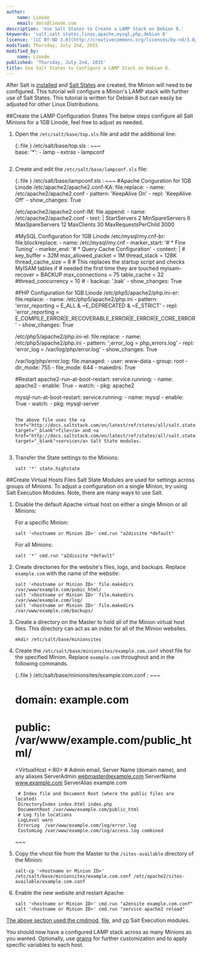 ```yaml
---
author:
    name: Linode
    email: docs@linode.com
description: 'Use Salt States to Create a LAMP Stack on Debian 8.'
keywords: 'salt,salt states,linux,apache,mysql,php,debian 8'
license: '[CC BY-ND 3.0](http://creativecommons.org/licenses/by-nd/3.0/us/)'
modified: Thursday, July 2nd, 2015
modified_by:
    name: Linode
published: 'Thursday, July 2nd, 2015'
title: Use Salt States to Configure a LAMP Stack on Debian 8.
---
```


After Salt is <a href="/docs/applications/salt/install-salt" target="_blank">installed</a> and <a href="/docs/applications/salt/salt-states-configuration-apache-mysql-php" target="_blank">Salt States</a> are created, the Minion will need to be configured. This tutorial will configure a Minion's LAMP stack with further use of Salt States. This tutorial is written for Debian 8 but can easily be adjusted for other Linux Distributions.

##Create the LAMP Configuration States
The below steps configure all Salt Minions for a 1GB Linode, feel free to adjust as needed. 

1.  Open the `/etc/salt/base/top.sls` file and add the additional line:
 
    {:.file }
    /etc/salt/base/top.sls
    :  ~~~  
       base:
         '*':
            - lamp
            - extras
            - lampconf
       ~~~

2.  Create and edit the `/etc/salt/base/lampconf.sls` file:

    {:.file }
    /etc/salt/base/lampconf.sls
    :  ~~~
       #Apache Conguration for 1GB Linode
       /etc/apache2/apache2.conf-KA:
         file.replace:
           - name: /etc/apache2/apache2.conf
           - pattern: 'KeepAlive On'
           - repl: 'KeepAlive Off'
           - show_changes: True

       /etc/apache2/apache2.conf-IM:
         file.append:
           - name: /etc/apache2/apache2.conf
           - text: |
               <IfModule mpm_prefork_module>
               StartServers 2
               MinSpareServers 6
               MaxSpareServers 12
               MaxClients 30
               MaxRequestsPerChild 3000
               </IfModule>

       #MySQL Configuration for 1GB Linode
       /etc/mysql/my.cnf-br:
         file.blockreplace:
           - name: /etc/mysql/my.cnf
           - marker_start: '# * Fine Tuning'
           - marker_end: '# * Query Cache Configuration'
           - content: |
               #
               key_buffer             = 32M
               max_allowed_packet     = 1M
               thread_stack           = 128K
               thread_cache_size      = 8
               # This replaces the startup script and checks MyISAM tables if
               # needed the first time they are touched
               myisam-recover         = BACKUP
               max_connections        = 75
               table_cache            = 32
               #thread_concurrency    = 10
               #
           - backup: '.bak'
           - show_changes: True

       #PHP Configuration for 1GB Linode
       /etc/php5/apache2/php.ini-er:
         file.replace:
           - name: /etc/php5/apache2/php.ini
           - pattern: 'error_reporting = E_ALL & ~E_DEPRECATED & ~E_STRICT'
           - repl: 'error_reporting = E_COMPILE_ERROR|E_RECOVERABLE_ERROR|E_ERROR|E_CORE_ERROR'
           - show_changes: True

       /etc/php5/apache2/php.ini-el:
         file.replace:
           - name: /etc/php5/apache2/php.ini
           - pattern: ';error_log = php_errors.log'
           - repl: 'error_log = /var/log/php/error.log'
           - show_changes: True

       /var/log/php/error.log:
         file.managed:
           - user: www-data
           - group: root
           - dir_mode: 755
           - file_mode: 644
           - makedirs: True

       #Restart
       apache2-run-at-boot-restart:
         service.running:
           - name: apache2
           - enable: True
           - watch:
             - pkg: apache2

       mysql-run-at-boot-restart:
         service.running:
           - name: mysql
           - enable: True
           - watch:
             - pkg: mysql-server
       ~~~

    The above file uses the <a href="http://docs.saltstack.com/en/latest/ref/states/all/salt.states.file.html" target="_blank">file</a> and <a href="http://docs.saltstack.com/en/latest/ref/states/all/salt.states.service.html" target="_blank">service</a> Salt State modules.


3.  Transfer the State settings to the Minions:

        salt '*' state.highstate

##Create Virtual Hosts Files
Salt State Modules are used for settings across groups of Minions. To adjust a configuration on a single Minion, try using Salt Execution Modules. Note, there are many ways to use Salt. 

1.  Disable the default Apache virtual host on either a single Minion or all Minions:

    For a specific Minion:

        salt '<hostname or Minion ID>' cmd.run "a2dissite *default"
    
    For all Minions:

        salt '*' cmd.run "a2dissite *default"


2.  Create directories for the website's files, logs, and backups. Replace `example.com` with the name of the website:

        salt '<hostname or Minion ID>' file.makedirs /var/www/example.com/pubic_html/
        salt '<hostname or Minion ID>' file.makedirs /var/www/example.com/log/
        salt '<hostname or Minion ID>' file.makedirs /var/www/example.com/backups/

3.  Create a directory on the Master to hold all of the Minion virtual host files. This directory can act as an index for all of the Minion websites. 

        mkdir /etc/salt/base/minionsites

4.  Create the `/etc/salt/base/minionsites/example.com.conf` vhost file for the specified Minion. Replace `example.com` throughout and in the following commands.

    {:.file }
    /etc/salt/base/minionsites/example.com.conf
    :  ~~~  
       # domain: example.com
       # public: /var/www/example.com/public_html/

       <VirtualHost *:80>
         # Admin email, Server Name (domain name), and any aliases
         ServerAdmin webmaster@example.com
         ServerName  www.example.com
         ServerAlias example.com

         # Index file and Document Root (where the public files are located)
         DirectoryIndex index.html index.php
         DocumentRoot /var/www/example.com/public_html
         # Log file locations
         LogLevel warn
         ErrorLog  /var/www/example.com/log/error.log
         CustomLog /var/www/example.com/log/access.log combined
       </VirtualHost>
       ~~~

5.  Copy the vhost file from the Master to the `/sites-available` directory of the Minion:

        salt-cp '<hostname or Minion ID>' /etc/salt/base/minionsites/example.com.conf /etc/apache2/sites-available/example.com.conf

6.  Enable the new website and restart Apache:

        salt '<hostname or Minion ID>' cmd.run "a2ensite example.com.conf"
        salt '<hostname or Minion ID>' cmd.run "service apache2 reload"

<a href="/docs/applications/salt/salt-states-apache-mysql-php-fail2ban" target="_blank">


The above section used the <a href="http://docs.saltstack.com/en/latest/ref/modules/all/salt.modules.cmdmod.html" target="_blank">cmdmod</a>, <a href="http://docs.saltstack.com/en/latest/ref/modules/all/salt.modules.file.html" target="_blank">file</a>, and <a href="http://docs.saltstack.com/en/latest/ref/modules/all/salt.modules.cp.html" target="_blank"> cp</a> Salt Execution modules.

You should now have a configured LAMP stack across as many Minions as you wanted. Optionally, use [grains](http://docs.saltstack.com/en/latest/topics/targeting/grains.html) for further customization and to apply specific variables to each host.


